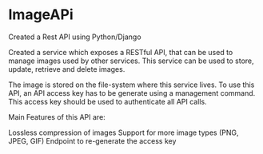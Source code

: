 # ImageAPi
Created a Rest API using Python/Django

Created a service which exposes a RESTful API, that can be used to manage images used by other services. This service can be used to store, update, retrieve and delete images.


The image is stored on the file-system where this service lives.
To use this API, an API access key has to be generate using a management command. This access key should be used to authenticate all API calls.

Main Features of this API are:

Lossless compression of images
Support for more image types (PNG, JPEG, GIF)
Endpoint to re-generate the access key
